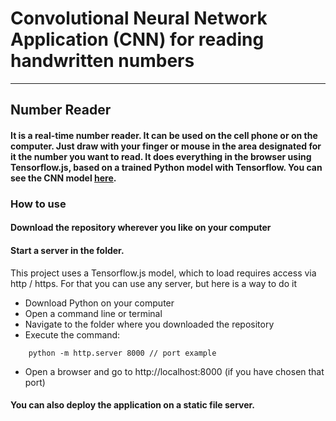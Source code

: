 # Convolutional Neural Network Application (CNN) for reading handwritten numbers

------------

## Number Reader

#### It is a real-time number reader. It can be used on the cell phone or on the computer. Just draw with your finger or mouse in the area designated for it the number you want to read. It does everything in the browser using Tensorflow.js, based on a trained Python model with Tensorflow. You can see the CNN model <a href="https://colab.research.google.com/drive/1uLbxgbV9t53UlmMwnYBY1m7t030Tz0QP" target="_blank" rel="noopener noreferrer">here</a>.

### How to use

#### Download the repository wherever you like on your computer

#### Start a server in the folder.
This project uses a Tensorflow.js model, which to load requires access via http / https.
For that you can use any server, but here is a way to do it
- Download Python on your computer
- Open a command line or terminal
- Navigate to the folder where you downloaded the repository
- Execute the command:
```
    python -m http.server 8000 // port example
```
- Open a browser and go to http://localhost:8000 (if you have chosen that port)

#### You can also deploy the application on a static file server.
